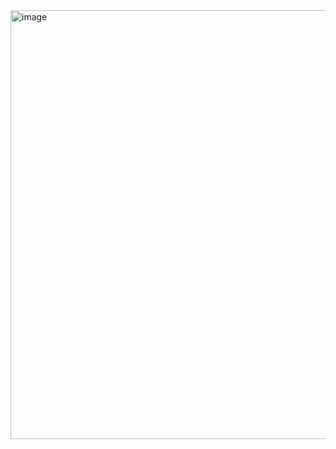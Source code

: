 <img width="710" height="686" alt="image" src="https://github.com/user-attachments/assets/9209e0a6-763a-47cc-90e3-57712bdd9346" />
